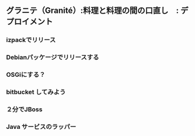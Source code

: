 ## グラニテ（Granité）:料理と料理の間の口直し　: デプロイメント

### izpackでリリース
### Debianパッケージでリリースする
### OSGiにする？
### bitbucket してみよう
### ２分でJBoss
### Java サービスのラッパー